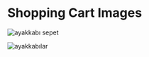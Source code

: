 # Shopping Cart Images

![ayakkabı sepet](https://user-images.githubusercontent.com/97508155/198705312-155dec63-610c-422f-8578-e75436f0293e.png)



![ayakkabılar](https://user-images.githubusercontent.com/97508155/198706299-2231171f-a3a0-42eb-be04-a9ff1ad934a6.png)
